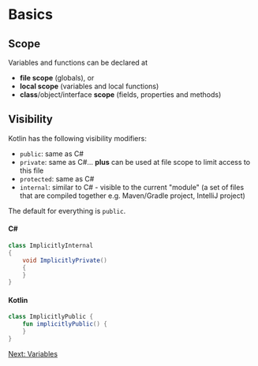 # Basics
## Scope
Variables and functions can be declared at
* **file scope** (globals), or
* **local scope** (variables and local functions)
* **class**/object/interface **scope** (fields, properties and methods)

## Visibility
Kotlin has the following visibility modifiers:
* `public`: same as C#
* `private`: same as C#... **plus** can be used at file scope to limit access to this file
* `protected`: same as C#
* `internal`: similar to C# - visible to the current "module" (a set of files that are compiled together e.g. Maven/Gradle project, IntelliJ project)

The default for everything is `public`.

#### C#
```csharp
class ImplicitlyInternal
{
    void ImplicitlyPrivate()
    {
    }
}
```

#### Kotlin
```kotlin
class ImplicitlyPublic {
    fun implicitlyPublic() {
    }
}
```

[Next: Variables](01-00-variables.md)
